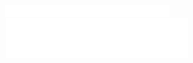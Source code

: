 <div>
    <picture>
        <source media="(prefers-color-scheme: dark)" srcset="https://raw.githubusercontent.com/Nathan-Dane/Nathan-Dane/refs/heads/main/Resources/svg/title.svg">
        <img class="image" src="https://raw.githubusercontent.com/Nathan-Dane/Nathan-Dane/refs/heads/main/Resources/svg/title-light.svg" width="450">
    </picture>
</div>

<div align="center">
    <a href="https://github.com/Nathan-Dane/Clickett">
        <picture>
            <source media="(prefers-color-scheme: dark)" srcset="https://raw.githubusercontent.com/Nathan-Dane/Nathan-Dane/refs/heads/main/Resources/svg/wingBox.svg">
            <img class="image" src="https://raw.githubusercontent.com/Nathan-Dane/Nathan-Dane/refs/heads/main/Resources/svg/wingBox-light.svg" width="500">
        </picture>
    </a>
</div>
